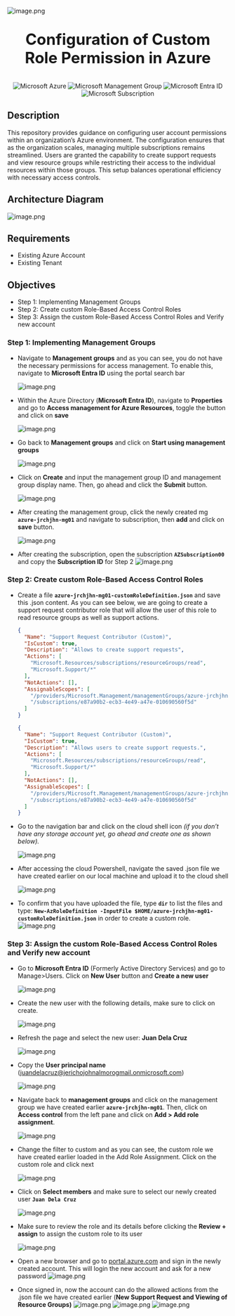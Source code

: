 ![image.png](images/cover.png)

<h1 align="center" style="display: block; font-size: 2.5em; font-weight: bold; margin-block-start: 1em; margin-block-end: 1em;">
Configuration of Custom Role Permission in Azure
</h1>

<div align="center">
    <img src="https://img.shields.io/badge/Microsoft-Azure-blue?style=for-the-badge" alt="Microsoft Azure">
    <img src="https://img.shields.io/badge/Microsoft-Management_Group-purple?style=for-the-badge" alt="Microsoft Management Group">
    <img src="https://img.shields.io/badge/Microsoft-Entra_ID-28b5d9?style=for-the-badge" alt="Microsoft Entra ID">
    <img src="https://img.shields.io/badge/Microsoft-Subscription-ffd410?style=for-the-badge" alt="Microsoft Subscription">
</div>

## Description

This repository provides guidance on configuring user account permissions within an organization’s Azure environment. The configuration ensures that as the organization scales, managing multiple subscriptions remains streamlined. Users are granted the capability to create support requests and view resource groups while restricting their access to the individual resources within those groups. This setup balances operational efficiency with necessary access controls.

## Architecture Diagram

![image.png](images/diagram.png)

## Requirements

- Existing Azure Account
- Existing Tenant

## Objectives

- Step 1: Implementing Management Groups
- Step 2: Create custom Role-Based Access Control Roles
- Step 3: Assign the custom Role-Based Access Control Roles and Verify new account

### Step 1: Implementing Management Groups

- Navigate to **Management groups** and as you can see, you do not have the necessary permissions for access management. To enable this, navigate to **Microsoft Entra ID** using the portal search bar

  ![image.png](images/image.png)

- Within the Azure Directory (**Microsoft Entra ID**), navigate to **Properties** and go to **Access management for Azure Resources**, toggle the button and click on **save**

  ![image.png](images/image%201.png)

- Go back to **Management groups** and click on **Start using management groups**

  ![image.png](images/image%202.png)

- Click on **Create** and input the management group ID and management group display name. Then, go ahead and click the **Submit** button.

  ![image.png](images/image%203.png)

- After creating the management group, click the newly created mg **`azure-jrchjhn-mg01`** and navigate to subscription, then **add** and click on **save** button.

  ![image.png](images/image%204.png)

- After creating the subscription, open the subscription **`AZSubscription00`** and copy the **Subscription ID** for Step 2
  ![image.png](images/image%205.png)

### Step 2: Create custom Role-Based Access Control Roles

- Create a file **`azure-jrchjhn-mg01-customRoleDefinition.json`** and save this .json content. As you can see below, we are going to create a support request contributor role that will allow the user of this role to read resource groups as well as support actions.

  ```json
  {
    "Name": "Support Request Contributor (Custom)",
    "IsCustom": true,
    "Description": "Allows to create support requests",
    "Actions": [
      "Microsoft.Resources/subscriptions/resourceGroups/read",
      "Microsoft.Support/*"
    ],
    "NotActions": [],
    "AssignableScopes": [
      "/providers/Microsoft.Management/managementGroups/azure-jrchjhn-mg01",
      "/subscriptions/e87a90b2-ecb3-4e49-a47e-010690560f5d"
    ]
  }
  ```

  ```json
  {
    "Name": "Support Request Contributor (Custom)",
    "IsCustom": true,
    "Description": "Allows users to create support requests.",
    "Actions": [
      "Microsoft.Resources/subscriptions/resourceGroups/read",
      "Microsoft.Support/*"
    ],
    "NotActions": [],
    "AssignableScopes": [
      "/providers/Microsoft.Management/managementGroups/azure-jrchjhn-mg01",
      "/subscriptions/e87a90b2-ecb3-4e49-a47e-010690560f5d"
    ]
  }
  ```

- Go to the navigation bar and click on the cloud shell icon _(if you don’t have any storage account yet, go ahead and create one as shown below)._

  ![image.png](images/image%206.png)

- After accessing the cloud Powershell, navigate the saved .json file we have created earlier on our local machine and upload it to the cloud shell

  ![image.png](images/image%207.png)

- To confirm that you have uploaded the file, type **`dir`** to list the files and type:
  **`New-AzRoleDefinition -InputFile $HOME/azure-jrchjhn-mg01-customRoleDefinition.json`** in order to create a custom role.
  ![image.png](images/image%208.png)

### Step 3: Assign the custom Role-Based Access Control Roles and Verify new account

- Go to **Microsoft Entra ID** (Formerly Active Directory Services) and go to Manage>Users. Click on **New User** button and **Create a new user**

  ![image.png](images/image%209.png)

- Create the new user with the following details, make sure to click on create.

  ![image.png](images/image%2010.png)

- Refresh the page and select the new user: **Juan Dela Cruz**

  ![image.png](images/image%2011.png)

- Copy the **User principal name** ([juandelacruz@jerichojohnalmorogmail.onmicrosoft.com](mailto:juandelacruz@jerichojohnalmorogmail.onmicrosoft.com))

  ![image.png](images/image%2012.png)

- Navigate back to **management groups** and click on the management group we have created earlier **`azure-jrchjhn-mg01`**. Then, click on **Access control** from the left pane and click on **Add > Add role assignment**.

  ![image.png](images/image%2013.png)

- Change the filter to custom and as you can see, the custom role we have created earlier loaded in the Add Role Assignment. Click on the custom role and click next

  ![image.png](images/image%2014.png)

- Click on **Select members** and make sure to select our newly created user **`Juan Dela Cruz`**

  ![image.png](images/image%2015.png)

- Make sure to review the role and its details before clicking the **Review + assign** to assign the custom role to its user

  ![image.png](images/image%2016.png)

- Open a new browser and go to [portal.azure.com](http://portal.azure.com) and sign in the newly created account. This will login the new account and ask for a new password
  ![image.png](images/image%2017.png)
- Once signed in, now the account can do the allowed actions from the .json file we have created earlier (**New Support Request and Viewing of Resource Groups)**
  ![image.png](images/image%2018.png)
  ![image.png](images/image%2019.png)
  ![image.png](images/image%2020.png)
